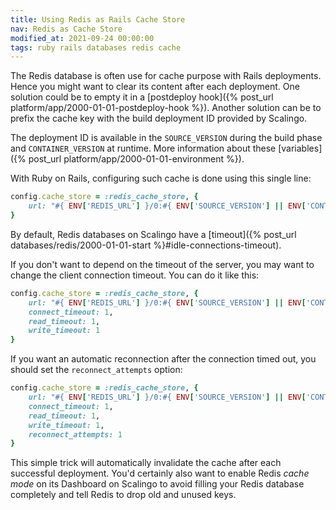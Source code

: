 ```yaml
---
title: Using Redis as Rails Cache Store
nav: Redis as Cache Store
modified_at: 2021-09-24 00:00:00
tags: ruby rails databases redis cache
---
```


The Redis database is often use for cache purpose with Rails deployments. Hence you might want to clear 
its content after
each deployment. One solution could be to empty it in a [postdeploy hook]({% post_url
platform/app/2000-01-01-postdeploy-hook %}). Another solution can be to prefix the cache key with
the build deployment ID provided by Scalingo.

The deployment ID is available in the `SOURCE_VERSION` during the build phase and
`CONTAINER_VERSION` at runtime. More information about these [variables]({% post_url
platform/app/2000-01-01-environment %}).

With Ruby on Rails, configuring such cache is done using this single line:

```ruby
config.cache_store = :redis_cache_store, {
    url: "#{ ENV['REDIS_URL'] }/0:#{ ENV['SOURCE_VERSION'] || ENV['CONTAINER_VERSION'] }"
}
```

By default, Redis databases on Scalingo have a [timeout]({% post_url databases/redis/2000-01-01-start %}#idle-connections-timeout).

If you don't want to depend on the timeout of the server, you may want to
change the client connection timeout. You can do it like this:
```ruby
config.cache_store = :redis_cache_store, {
    url: "#{ ENV['REDIS_URL'] }/0:#{ ENV['SOURCE_VERSION'] || ENV['CONTAINER_VERSION'] }",
    connect_timeout: 1,
    read_timeout: 1,
    write_timeout: 1
}
```

If you want an automatic reconnection after the connection timed out,
you should set the `reconnect_attempts` option:
```ruby
config.cache_store = :redis_cache_store, {
    url: "#{ ENV['REDIS_URL'] }/0:#{ ENV['SOURCE_VERSION'] || ENV['CONTAINER_VERSION'] }",
    connect_timeout: 1,
    read_timeout: 1,
    write_timeout: 1,
    reconnect_attempts: 1
}
```

This simple trick will automatically invalidate the cache after each successful deployment. You'd certainly also want to enable Redis *cache mode* on its Dashboard on Scalingo to avoid filling your Redis database completely and tell Redis to drop old and unused keys.
